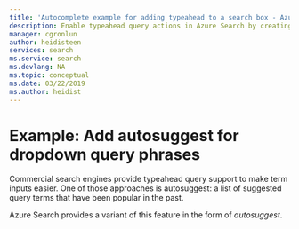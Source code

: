 ```yaml
---
title: 'Autocomplete example for adding typeahead to a search box - Azure Search'
description: Enable typeahead query actions in Azure Search by creating suggesters and formulating requests that invoke  suggested queries. 
manager: cgronlun
author: heidisteen
services: search
ms.service: search
ms.devlang: NA
ms.topic: conceptual
ms.date: 03/22/2019
ms.author: heidist
---
```


# Example: Add autosuggest for dropdown query phrases

Commercial search engines provide typeahead query support to make term inputs easier. One of those approaches is autosuggest: a list of suggested query terms that have been popular in the past.

Azure Search provides a variant of this feature in the form of *autosuggest*.
